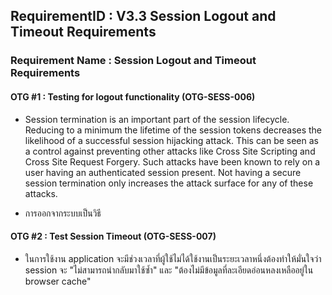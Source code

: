 ## RequirementID : V3.3 Session Logout and Timeout Requirements
### Requirement Name : Session Logout and Timeout Requirements


#### OTG #1 : Testing for logout functionality (OTG-SESS-006) 
* Session termination is an important part of the session lifecycle. Reducing to a minimum the lifetime of the session tokens decreases the likelihood of a successful session hijacking attack. This can be seen as a control against preventing other attacks like Cross Site Scripting and Cross Site Request Forgery. Such attacks have been known to rely on a user having an authenticated session present. Not having a secure session termination only increases the attack surface for any of these attacks.

* การออกจากระบบเป็นวิธี

#### OTG #2 : Test Session Timeout (OTG-SESS-007)

* ในการใช้งาน application จะมีช่วงเวลาที่ผู้ใช้ไม่ได้ใช้งานเป็นระยะเวลาหนึ่งต้องทำให้มั่นใจว่า session จะ "ไม่สามารถนำกลับมาใช้ซ้ำ" และ "ต้องไม่มีข้อมูลที่ละเอียดอ่อนหลงเหลืออยู่ใน browser cache"
